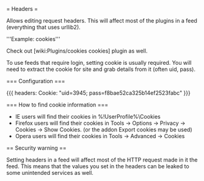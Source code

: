 = Headers =

Allows editing request headers. This will affect most of the plugins in a feed (everything that uses urllib2).

'''Example: cookies'''

Check out [wiki:Plugins/cookies cookies] plugin as well.

To use feeds that require login, setting cookie is usually required. You will need to extract the cookie for site and grab details from it (often uid, pass).

=== Configuration ===

{{{
headers:
  Cookie: "uid=3945; pass=f8bae52ca325b14ef2523fabc"
}}}

=== How to find cookie information ===

 * IE users will find their cookies in %!UserProfile%\Cookies
 * Firefox users will find their cookies in Tools -> Options -> Privacy -> Cookies -> Show Cookies. (or the addon Export cookies may be used)
 * Opera users will find their cookies in Tools -> Advanced -> Cookies

== Security warning ==

Setting headers in a feed will affect most of the HTTP request made in it the feed. This means that the values you set in the headers can be leaked to some unintended services as well.